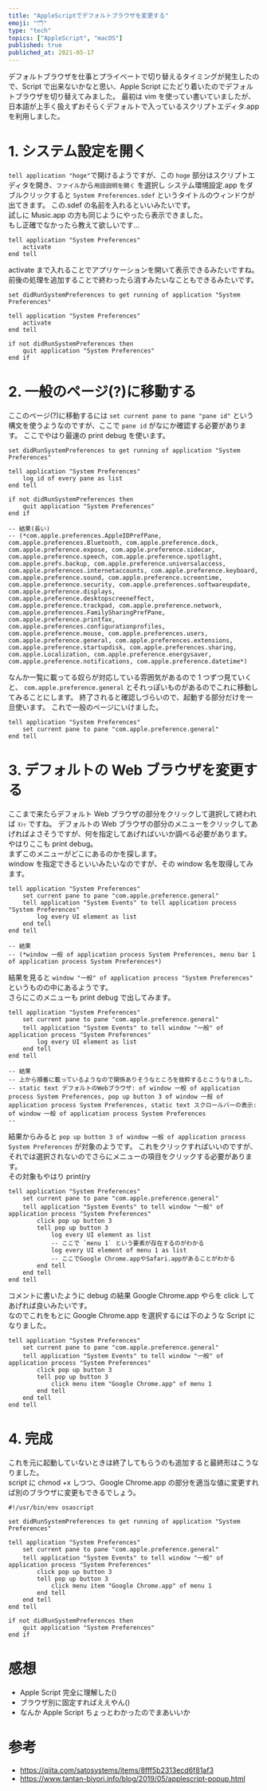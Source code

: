 ```yaml
---
title: "AppleScriptでデフォルトブラウザを変更する"
emoji: "🗂"
type: "tech"
topics: ["AppleScript", "macOS"]
published: true
publiched_at: 2021-05-17
---
```


デフォルトブラウザを仕事とプライベートで切り替えるタイミングが発生したので、Script で出来ないかなと思い、Apple Script にたどり着いたのでデフォルトブラウザを切り替えてみました。
最初は vim を使ってい書いていましたが、日本語が上手く扱えずおそらくデフォルトで入っているスクリプトエディタ.app を利用しました。

# 1. システム設定を開く

`tell application "hoge"`で開けるようですが、この `hoge` 部分はスクリプトエディタを開き、`ファイル`から`用語説明を開く` を選択し システム環境設定.app をダブルクリックすると `System Preferences.sdef` というタイトルのウィンドウが出てきます。
この.sdef の名前を入れるといいみたいです。  
試しに Music.app の方も同じようにやったら表示できました。  
もし正確でなかったら教えて欲しいです…

```applescript
tell application "System Preferences"
	activate
end tell
```

activate まで入れることでアプリケーションを開いて表示できるみたいですね。  
前後の処理を追加することで終わったら消すみたいなこともできるみたいです。

```applescript
set didRunSystemPreferences to get running of application "System Preferences"

tell application "System Preferences"
	activate
end tell

if not didRunSystemPreferences then
	quit application "System Preferences"
end if
```

# 2. 一般のページ(?)に移動する

ここのページ(?)に移動するには `set current pane to pane "pane id"` という構文を使うようなのですが、ここで `pane id` がなにか確認する必要があります。
ここでやはり最速の print debug を使います。

```applescript
set didRunSystemPreferences to get running of application "System Preferences"

tell application "System Preferences"
	log id of every pane as list
end tell

if not didRunSystemPreferences then
	quit application "System Preferences"
end if

-- 結果(長い)
-- (*com.apple.preferences.AppleIDPrefPane, com.apple.preferences.Bluetooth, com.apple.preference.dock, com.apple.preference.expose, com.apple.preference.sidecar, com.apple.preference.speech, com.apple.preference.spotlight, com.apple.prefs.backup, com.apple.preference.universalaccess, com.apple.preferences.internetaccounts, com.apple.preference.keyboard, com.apple.preference.sound, com.apple.preference.screentime, com.apple.preference.security, com.apple.preferences.softwareupdate, com.apple.preference.displays, com.apple.preference.desktopscreeneffect, com.apple.preference.trackpad, com.apple.preference.network, com.apple.preferences.FamilySharingPrefPane, com.apple.preference.printfax, com.apple.preferences.configurationprofiles, com.apple.preference.mouse, com.apple.preferences.users, com.apple.preference.general, com.apple.preferences.extensions, com.apple.preference.startupdisk, com.apple.preferences.sharing, com.apple.Localization, com.apple.preference.energysaver, com.apple.preference.notifications, com.apple.preference.datetime*)
```

なんか一覧に載ってる奴らが対応している雰囲気があるので 1 つずつ見ていくと、 `com.apple.preference.general` とそれっぽいものがあるのでこれに移動してみることにします。
終了されると確認しづらいので、起動する部分だけを一旦使います。
これで一般のページにいけました。

```applescript
tell application "System Preferences"
	set current pane to pane "com.apple.preference.general"
end tell
```

# 3. デフォルトの Web ブラウザを変更する

ここまで来たらデフォルト Web ブラウザの部分をクリックして選択して終われば `ﾖｼｯ` ですね。
デフォルトの Web ブラウザの部分のメニューをクリックしてあげればよさそうですが、何を指定してあげればいいか調べる必要があります。  
やはりここも print debug。  
まずこのメニューがどこにあるのかを探します。  
window を指定できるといいみたいなのですが、その window 名を取得してみます。

```applescript
tell application "System Preferences"
	set current pane to pane "com.apple.preference.general"
	tell application "System Events" to tell application process "System Preferences"
		log every UI element as list
	end tell
end tell

-- 結果
-- (*window 一般 of application process System Preferences, menu bar 1 of application process System Preferences*)
```

結果を見ると `window "一般" of application process "System Preferences"` というものの中にあるようです。  
さらにこのメニューも print debug で出してみます。

```applescript
tell application "System Preferences"
	set current pane to pane "com.apple.preference.general"
	tell application "System Events" to tell window "一般" of application process "System Preferences"
		log every UI element as list
	end tell
end tell

-- 結果
-- 上から順番に載っているようなので関係ありそうなところを抜粋するとこうなりました。
-- static text デフォルトのWebブラウザ: of window 一般 of application process System Preferences, pop up button 3 of window 一般 of application process System Preferences, static text スクロールバーの表示: of window 一般 of application process System Preferences
--
```

結果からみると `pop up button 3 of window 一般 of application process System Preferences` が対象のようです。
これをクリックすればいいのですが、それでは選択されないのでさらにメニューの項目をクリックする必要があります。  
その対象もやはり print(ry

```applescript
tell application "System Preferences"
	set current pane to pane "com.apple.preference.general"
	tell application "System Events" to tell window "一般" of application process "System Preferences"
		click pop up button 3
		tell pop up button 3
			log every UI element as list
			-- ここで `menu 1` という要素が存在するのがわかる
			log every UI element of menu 1 as list
			-- ここでGoogle Chrome.appやSafari.appがあることがわかる
		end tell
	end tell
end tell
```

コメントに書いたように debug の結果 Google Chrome.app やらを click してあげれば良いみたいです。  
なのでこれをもとに Google Chrome.app を選択するには下のような Script になりました。

```applescript
tell application "System Preferences"
	set current pane to pane "com.apple.preference.general"
	tell application "System Events" to tell window "一般" of application process "System Preferences"
		click pop up button 3
		tell pop up button 3
			click menu item "Google Chrome.app" of menu 1
		end tell
	end tell
end tell
```

# 4. 完成

これを元に起動していないときは終了してもらうのも追加すると最終形はこうなりました。  
script に chmod +x しつつ、Google Chrome.app の部分を適当な値に変更すれば別のブラウザに変更もできるでしょう。

```applescript
#!/usr/bin/env osascript

set didRunSystemPreferences to get running of application "System Preferences"

tell application "System Preferences"
	set current pane to pane "com.apple.preference.general"
	tell application "System Events" to tell window "一般" of application process "System Preferences"
		click pop up button 3
		tell pop up button 3
			click menu item "Google Chrome.app" of menu 1
		end tell
	end tell
end tell

if not didRunSystemPreferences then
	quit application "System Preferences"
end if
```

# 感想

- Apple Script 完全に理解した()
- ブラウザ別に固定すればええやん()
- なんか Apple Script ちょっとわかったのでまあいいか

# 参考

- https://qiita.com/satosystems/items/8fff5b2313ecd6f81af3
- https://www.tantan-biyori.info/blog/2019/05/applescript-popup.html
